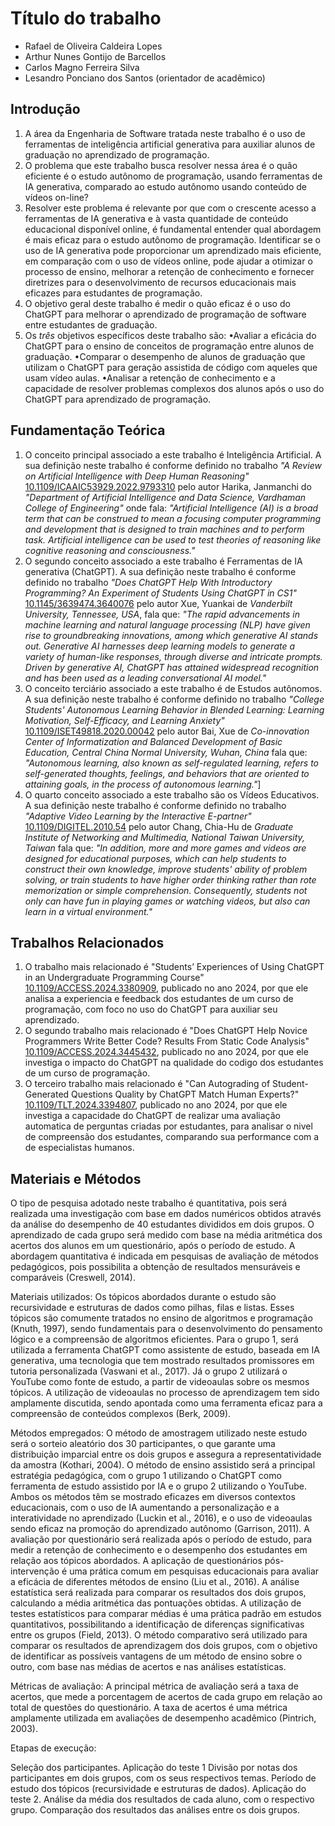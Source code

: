 # Título do trabalho

* Rafael de Oliveira Caldeira Lopes
* Arthur Nunes Gontijo de Barcellos
* Carlos Magno Ferreira Silva
* Lesandro Ponciano dos Santos (orientador de acadêmico)

## Introdução

1. A área da Engenharia de Software tratada neste trabalho é o uso de ferramentas de inteligência artificial generativa para auxiliar alunos de graduação no aprendizado de programação.
1. O problema que este trabalho busca resolver nessa área é o quão eficiente é o estudo autônomo de programação, usando ferramentas de IA generativa, comparado ao estudo autônomo usando conteúdo de vídeos on-line?
1. Resolver este problema é relevante por que com o crescente acesso a ferramentas de IA generativa e à vasta quantidade de conteúdo educacional disponível online, é fundamental entender qual abordagem é mais eficaz para o estudo autônomo de programação. Identificar se o uso de IA generativa pode proporcionar um aprendizado mais eficiente, em comparação com o uso de vídeos online, pode ajudar a otimizar o processo de ensino, melhorar a retenção de conhecimento e fornecer diretrizes para o desenvolvimento de recursos educacionais mais eficazes para estudantes de programação.
1. O objetivo geral deste trabalho é medir o quão eficaz é o uso do ChatGPT para melhorar o aprendizado de programação de software entre estudantes de graduação.
1. Os *três* objetivos específicos deste trabalho são:
•Avaliar a eficácia do ChatGPT para o ensino de conceitos de programação entre alunos de graduação.
•Comparar o desempenho de alunos de graduação que utilizam o ChatGPT para geração assistida de código com aqueles que usam vídeo aulas.
•Analisar a retenção de conhecimento e a capacidade de resolver problemas complexos dos alunos após o uso do ChatGPT para aprendizado de programação.

## Fundamentação Teórica

1. O conceito principal associado a este trabalho é Inteligência Artificial. A sua definição neste trabalho é conforme definido no trabalho _"A Review on Artificial Intelligence with Deep Human Reasoning"_ [10.1109/ICAAIC53929.2022.9793310](https://ieeexplore.ieee.org/document/9793310) pelo autor Harika, Janmanchi do _"Department of Artificial Intelligence and Data Science, Vardhaman College of Engineering"_ onde fala: _"Artificial Intelligence (AI) is a broad term that can be construed to mean a focusing computer programming and development that is designed to train machines and to perform task. Artificial intelligence can be used to test theories of reasoning like cognitive reasoning and consciousness."_
2. O segundo conceito associado a este trabalho é Ferramentas de IA generativa (ChatGPT). A sua definição neste trabalho é conforme definido no trabalho _"Does ChatGPT Help With Introductory Programming? An Experiment of Students Using ChatGPT in CS1"_ [10.1145/3639474.3640076](https://ieeexplore.ieee.org/document/10554703) pelo autor Xue, Yuankai de _Vanderbilt University, Tennessee, USA_, fala que: _"The rapid advancements in machine learning and natural language processing (NLP) have given rise to groundbreaking innovations, among which generative AI stands out. Generative AI harnesses deep learning models to generate a variety of human-like responses, through diverse and intricate prompts. Driven by generative AI, ChatGPT has attained widespread recognition and has been used as a leading conversational AI model."_
3. O conceito terciário associado a este trabalho é de Estudos autônomos. A sua definição neste trabalho é conforme definido no trabalho _"College Students' Autonomous Learning Behavior in Blended Learning: Learning Motivation, Self-Efficacy, and Learning Anxiety"_ [10.1109/ISET49818.2020.00042](https://ieeexplore.ieee.org/document/9215481) pelo autor Bai, Xue de _Co-innovation Center of Informatization and Balanced Development of Basic Education, Central China Normal University, Wuhan, China_ fala que: _"Autonomous learning, also known as self-regulated learning, refers to self-generated thoughts, feelings, and behaviors that are oriented to attaining goals, in the process of autonomous learning."_]
4. O quarto conceito associado a este trabalho são os Vídeos Educativos. A sua definição neste trabalho é conforme definido no trabalho _"Adaptive Video Learning by the Interactive E-partner"_ [10.1109/DIGITEL.2010.54](https://ieeexplore.ieee.org/document/5463770) pelo autor Chang, Chia-Hu de _Graduate Institute of Networking and Multimedia, National Taiwan University, Taiwan_ fala que: _"In addition, more and more games and videos are designed for educational purposes, which can help students to construct their own knowledge, improve students' ability of problem solving, or train students to have higher order thinking rather than rote memorization or simple comprehension. Consequently, students not only can have fun in playing games or watching videos, but also can learn in a virtual environment."_

## Trabalhos Relacionados

1. O trabalho mais relacionado é "Students’ Experiences of Using ChatGPT in an Undergraduate Programming Course" [10.1109/ACCESS.2024.3380909](https://doi.org/10.1109/ACCESS.2024.3380909), publicado no ano 2024, por que ele analisa a experiencia e feedback dos estudantes de um curso de programação, com foco no uso do ChatGPT para auxiliar seu aprendizado.
2. O segundo trabalho mais relacionado é "Does ChatGPT Help Novice Programmers Write Better Code? Results From Static Code Analysis" [10.1109/ACCESS.2024.3445432](https://doi.org/10.1109/ACCESS.2024.3445432), publicado no ano 2024, por que ele investiga o impacto do ChatGPT na qualidade do codigo dos estudantes de um curso de programação.
3. O terceiro trabalho mais relacionado é "Can Autograding of Student-Generated Questions Quality by ChatGPT Match Human Experts?" [10.1109/TLT.2024.3394807](https://doi.org/10.1109/TLT.2024.3394807), publicado no ano 2024, por que ele investiga a capacidade do ChatGPT de realizar uma avaliação automatica de perguntas criadas por estudantes, para analisar o nivel de compreensão dos estudantes, comparando sua performance com a de especialistas humanos.

## Materiais e Métodos

O tipo de pesquisa adotado neste trabalho é quantitativa, pois será realizada uma investigação com base em dados numéricos obtidos através da análise do desempenho de 40 estudantes divididos em dois grupos. O aprendizado de cada grupo será medido com base na média aritmética dos acertos dos alunos em um questionário, após o período de estudo. A abordagem quantitativa é indicada em pesquisas de avaliação de métodos pedagógicos, pois possibilita a obtenção de resultados mensuráveis e comparáveis (Creswell, 2014).

Materiais utilizados:
Os tópicos abordados durante o estudo são recursividade e estruturas de dados como pilhas, filas e listas. Esses tópicos são comumente tratados no ensino de algoritmos e programação (Knuth, 1997), sendo fundamentais para o desenvolvimento do pensamento lógico e a compreensão de algoritmos eficientes.
Para o grupo 1, será utilizada a ferramenta ChatGPT como assistente de estudo, baseada em IA generativa, uma tecnologia que tem mostrado resultados promissores em tutoria personalizada (Vaswani et al., 2017).
Já o grupo 2 utilizará o YouTube como fonte de estudo, a partir de videoaulas sobre os mesmos tópicos. A utilização de videoaulas no processo de aprendizagem tem sido amplamente discutida, sendo apontada como uma ferramenta eficaz para a compreensão de conteúdos complexos (Berk, 2009).

Métodos empregados:
O método de amostragem utilizado neste estudo será o sorteio aleatório dos 30 participantes, o que garante uma distribuição imparcial entre os dois grupos e assegura a representatividade da amostra (Kothari, 2004).
O método de ensino assistido será a principal estratégia pedagógica, com o grupo 1 utilizando o ChatGPT como ferramenta de estudo assistido por IA e o grupo 2 utilizando o YouTube. Ambos os métodos têm se mostrado eficazes em diversos contextos educacionais, com o uso de IA aumentando a personalização e a interatividade no aprendizado (Luckin et al., 2016), e o uso de videoaulas sendo eficaz na promoção do aprendizado autônomo (Garrison, 2011).
A avaliação por questionário será realizada após o período de estudo, para medir a retenção de conhecimento e o desempenho dos estudantes em relação aos tópicos abordados. A aplicação de questionários pós-intervenção é uma prática comum em pesquisas educacionais para avaliar a eficácia de diferentes métodos de ensino (Liu et al., 2016).
A análise estatística será realizada para comparar os resultados dos dois grupos, calculando a média aritmética das pontuações obtidas. A utilização de testes estatísticos para comparar médias é uma prática padrão em estudos quantitativos, possibilitando a identificação de diferenças significativas entre os grupos (Field, 2013).
O método comparativo será utilizado para comparar os resultados de aprendizagem dos dois grupos, com o objetivo de identificar as possíveis vantagens de um método de ensino sobre o outro, com base nas médias de acertos e nas análises estatísticas.

Métricas de avaliação:
A principal métrica de avaliação será a taxa de acertos, que mede a porcentagem de acertos de cada grupo em relação ao total de questões do questionário. A taxa de acertos é uma métrica amplamente utilizada em avaliações de desempenho acadêmico (Pintrich, 2003).

Etapas de execução:

Seleção dos participantes.
Aplicação do teste 1
Divisão por notas dos participantes em dois grupos, com os seus respectivos temas.
Período de estudo dos tópicos (recursividade e estruturas de dados).
Aplicação do teste 2.
Análise da média dos resultados de cada aluno, com o respectivo grupo.
Comparação dos resultados das análises entre os dois grupos.
